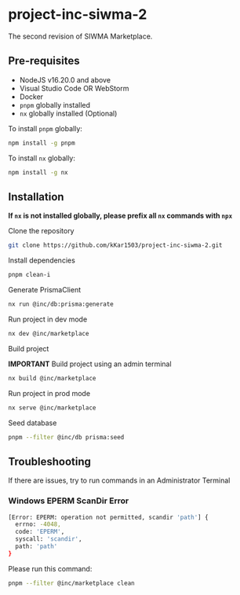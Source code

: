 # project-inc-siwma-2

The second revision of SIWMA Marketplace.

## Pre-requisites

- NodeJS v16.20.0 and above
- Visual Studio Code OR WebStorm
- Docker
- `pnpm` globally installed
- `nx` globally installed (Optional)

To install `pnpm` globally:

```bash
npm install -g pnpm
```

To install `nx` globally:

```bash
npm install -g nx
```

## Installation

**If `nx` is not installed globally, please prefix all `nx` commands with `npx`**

Clone the repository

```bash
git clone https://github.com/kKar1503/project-inc-siwma-2.git
```

Install dependencies

```bash
pnpm clean-i
```

Generate PrismaClient

```bash
nx run @inc/db:prisma:generate
```

Run project in dev mode

```bash
nx dev @inc/marketplace
```

Build project

**IMPORTANT** Build project using an admin terminal

```bash
nx build @inc/marketplace
```

Run project in prod mode

```bash
nx serve @inc/marketplace
```

Seed database

```bash
pnpm --filter @inc/db prisma:seed
```

## Troubleshooting

If there are issues, try to run commands in an Administrator Terminal

### Windows EPERM ScanDir Error

```bash
[Error: EPERM: operation not permitted, scandir 'path'] {
  errno: -4048,
  code: 'EPERM',
  syscall: 'scandir',
  path: 'path'
}
```

Please run this command:

```bash
pnpm --filter @inc/marketplace clean
```
